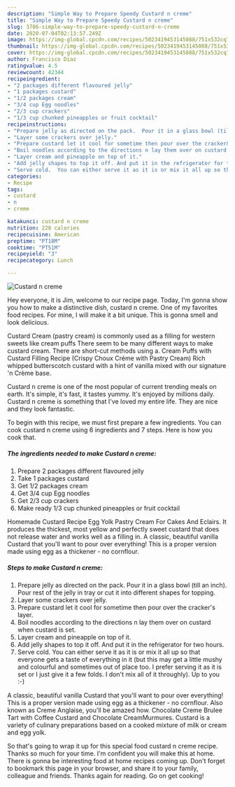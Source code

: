 ```yaml
---
description: "Simple Way to Prepare Speedy Custard n creme"
title: "Simple Way to Prepare Speedy Custard n creme"
slug: 3786-simple-way-to-prepare-speedy-custard-n-creme
date: 2020-07-04T02:13:57.249Z
image: https://img-global.cpcdn.com/recipes/5023419453145088/751x532cq70/custard-n-creme-recipe-main-photo.jpg
thumbnail: https://img-global.cpcdn.com/recipes/5023419453145088/751x532cq70/custard-n-creme-recipe-main-photo.jpg
cover: https://img-global.cpcdn.com/recipes/5023419453145088/751x532cq70/custard-n-creme-recipe-main-photo.jpg
author: Francisco Diaz
ratingvalue: 4.5
reviewcount: 42344
recipeingredient:
- "2 packages different flavoured jelly"
- "1 packages custard"
- "1/2 packages cream"
- "3/4 cup Egg noodles"
- "2/3 cup crackers"
- "1/3 cup chunked pineapples or fruit cocktail"
recipeinstructions:
- "Prepare jelly as directed on the pack.  Pour it in a glass bowl (till an inch). Pour rest of the jelly in tray or cut it into different shapes for topping."
- "Layer some crackers over jelly."
- "Prepare custard let it cool for sometime then pour over the cracker&#39;s layer."
- "Boil noodles according to the directions n lay them over on custard when custard is set."
- "Layer cream and pineapple on top of it."
- "Add jelly shapes to top it off. And put it in the refrigerator for two hours."
- "Serve cold.  You can either serve it as it is or mix it all up so that everyone gets a taste of everything in it (but this may get a little mushy and colourful and sometimes out of place too.  I prefer serving it as it is set or I just give it a few folds.  I don&#39;t mix all of it throughly). Up to you :-)"
categories:
- Recipe
tags:
- custard
- n
- creme

katakunci: custard n creme 
nutrition: 228 calories
recipecuisine: American
preptime: "PT18M"
cooktime: "PT51M"
recipeyield: "3"
recipecategory: Lunch

---
```



![Custard n creme](https://img-global.cpcdn.com/recipes/5023419453145088/751x532cq70/custard-n-creme-recipe-main-photo.jpg)

Hey everyone, it is Jim, welcome to our recipe page. Today, I'm gonna show you how to make a distinctive dish, custard n creme. One of my favorites food recipes. For mine, I will make it a bit unique. This is gonna smell and look delicious.

Custard Cream (pastry cream) is commonly used as a filling for western sweets like cream puffs There seem to be many different ways to make custard cream. There are short-cut methods using a. Cream Puffs with Custard Filling Recipe (Crispy Choux Créme with Pastry Cream) Rich whipped butterscotch custard with a hint of vanilla mixed with our signature &#39;n Crème base.

Custard n creme is one of the most popular of current trending meals on earth. It's simple, it's fast, it tastes yummy. It's enjoyed by millions daily. Custard n creme is something that I've loved my entire life. They are nice and they look fantastic.


To begin with this recipe, we must first prepare a few ingredients. You can cook custard n creme using 6 ingredients and 7 steps. Here is how you cook that.

<!--inarticleads1-->

##### The ingredients needed to make Custard n creme:

1. Prepare 2 packages different flavoured jelly
1. Take 1 packages custard
1. Get 1/2 packages cream
1. Get 3/4 cup Egg noodles
1. Get 2/3 cup crackers
1. Make ready 1/3 cup chunked pineapples or fruit cocktail


Homemade Custard Recipe Egg Yolk Pastry Cream For Cakes And Eclairs. It produces the thickest, most yellow and perfectly sweet custard that does not release water and works well as a filling in. A classic, beautiful vanilla Custard that you&#39;ll want to pour over everything! This is a proper version made using egg as a thickener - no cornflour. 

<!--inarticleads2-->

##### Steps to make Custard n creme:

1. Prepare jelly as directed on the pack.  Pour it in a glass bowl (till an inch). Pour rest of the jelly in tray or cut it into different shapes for topping.
1. Layer some crackers over jelly.
1. Prepare custard let it cool for sometime then pour over the cracker&#39;s layer.
1. Boil noodles according to the directions n lay them over on custard when custard is set.
1. Layer cream and pineapple on top of it.
1. Add jelly shapes to top it off. And put it in the refrigerator for two hours.
1. Serve cold.  You can either serve it as it is or mix it all up so that everyone gets a taste of everything in it (but this may get a little mushy and colourful and sometimes out of place too.  I prefer serving it as it is set or I just give it a few folds.  I don&#39;t mix all of it throughly). Up to you :-)


A classic, beautiful vanilla Custard that you&#39;ll want to pour over everything! This is a proper version made using egg as a thickener - no cornflour. Also known as Creme Anglaise, you&#39;ll be amazed how. Chocolate Creme Brulee Tart with Coffee Custard and Chocolate CreamMurmures. Custard is a variety of culinary preparations based on a cooked mixture of milk or cream and egg yolk. 

So that's going to wrap it up for this special food custard n creme recipe. Thanks so much for your time. I'm confident you will make this at home. There is gonna be interesting food at home recipes coming up. Don't forget to bookmark this page in your browser, and share it to your family, colleague and friends. Thanks again for reading. Go on get cooking!
